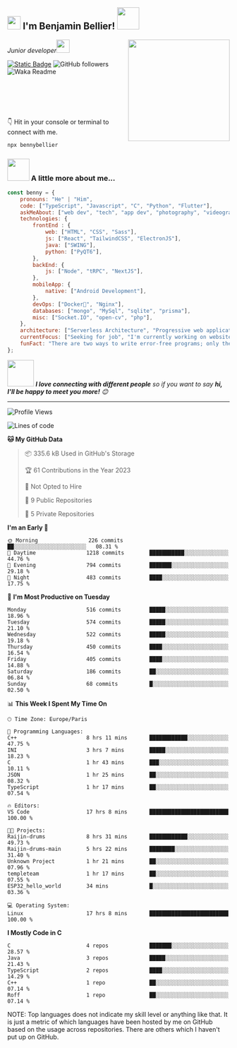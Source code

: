 <h2><img src="https://emojis.slackmojis.com/emojis/images/1531849430/4246/blob-sunglasses.gif?1531849430" width="30"/> I'm Benjamin Bellier! <img src="https://media.giphy.com/media/12oufCB0MyZ1Go/giphy.gif" width="50"></h2>
<img align='right' src="https://media.giphy.com/media/M9gbBd9nbDrOTu1Mqx/giphy.gif" width="230">
<p><em>Junior developer<img src="https://media.giphy.com/media/WUlplcMpOCEmTGBtBW/giphy.gif" width="30"> 
</em></p>

[![Static Badge](https://img.shields.io/badge/Benjamin%20Bellier-blue?style=flat-square&logo=Linkedin&logoColor=white&link=https://www.linkedin.com/in/benjamin-bellier-03934242)](https://www.linkedin.com/in/benjamin-bellier-03934242)
![GitHub followers](https://img.shields.io/github/followers/BennyBellier?label=Follow&style=social)
![Waka Readme](https://github.com/BennyBellier/BennyBellier/workflows/Waka%20Readme/badge.svg)
<!-- [![website](https://img.shields.io/badge/Website-46a2f1.svg?&style=flat-square&logo=Google-Chrome&logoColor=white&link=https://)](https://) -->

<br/><br/><br/><br/>

👇 Hit in your console or terminal to connect with me.

```bash
npx bennybellier
```

### <img src="https://media.giphy.com/media/VgCDAzcKvsR6OM0uWg/giphy.gif" width="50"> A little more about me...  

```javascript
const benny = {
    pronouns: "He" | "Him",
    code: ["TypeScript", "Javascript", "C", "Python", "Flutter"],
    askMeAbout: ["web dev", "tech", "app dev", "photography", "videography", "parkour"],
    technologies: {
        frontEnd : {
            web: ["HTML", "CSS", "Sass"],
            js: ["React", "TailwindCSS", "ElectronJS"],
            java: ["SWING"],
            python: ["PyQT6"],
        },
        backEnd: {
            js: ["Node", "tRPC", "NextJS"],
        },
        mobileApp: {
            native: ["Android Development"],
        },
        devOps: ["Docker🐳", "Nginx"],
        databases: ["mongo", "MySql", "sqlite", "prisma"],
        misc: ["Socket.IO", "open-cv", "php"],
    },
    architecture: ["Serverless Architecture", "Progressive web applications", "Single page applications"],
    currentFocus: ["Seeking for job", "I'm currently working on website of the association Temple Team"],
    funFact: "There are two ways to write error-free programs; only the third one works"
};
```

<img src="https://media.giphy.com/media/LnQjpWaON8nhr21vNW/giphy.gif" width="60"> <em><b>I love connecting with different people</b> so if you want to say <b>hi, I'll be happy to meet you more!</b> 😊</em>

---

<!--START_SECTION:waka-->
![Profile Views](http://img.shields.io/badge/Profile%20Views-8-blue)

![Lines of code](https://img.shields.io/badge/From%20Hello%20World%20I%27ve%20Written-1.4%20million%20lines%20of%20code-blue)

**🐱 My GitHub Data** 

> 📦 335.6 kB Used in GitHub's Storage 
 > 
> 🏆 61 Contributions in the Year 2023
 > 
> 🚫 Not Opted to Hire
 > 
> 📜 9 Public Repositories 
 > 
> 🔑 5 Private Repositories 
 > 
**I'm an Early 🐤** 

```text
🌞 Morning                226 commits         ██░░░░░░░░░░░░░░░░░░░░░░░   08.31 % 
🌆 Daytime                1218 commits        ███████████░░░░░░░░░░░░░░   44.76 % 
🌃 Evening                794 commits         ███████░░░░░░░░░░░░░░░░░░   29.18 % 
🌙 Night                  483 commits         ████░░░░░░░░░░░░░░░░░░░░░   17.75 % 
```
📅 **I'm Most Productive on Tuesday** 

```text
Monday                   516 commits         █████░░░░░░░░░░░░░░░░░░░░   18.96 % 
Tuesday                  574 commits         █████░░░░░░░░░░░░░░░░░░░░   21.10 % 
Wednesday                522 commits         █████░░░░░░░░░░░░░░░░░░░░   19.18 % 
Thursday                 450 commits         ████░░░░░░░░░░░░░░░░░░░░░   16.54 % 
Friday                   405 commits         ████░░░░░░░░░░░░░░░░░░░░░   14.88 % 
Saturday                 186 commits         ██░░░░░░░░░░░░░░░░░░░░░░░   06.84 % 
Sunday                   68 commits          █░░░░░░░░░░░░░░░░░░░░░░░░   02.50 % 
```


📊 **This Week I Spent My Time On** 

```text
🕑︎ Time Zone: Europe/Paris

💬 Programming Languages: 
C++                      8 hrs 11 mins       ████████████░░░░░░░░░░░░░   47.75 % 
INI                      3 hrs 7 mins        █████░░░░░░░░░░░░░░░░░░░░   18.23 % 
C                        1 hr 43 mins        ███░░░░░░░░░░░░░░░░░░░░░░   10.11 % 
JSON                     1 hr 25 mins        ██░░░░░░░░░░░░░░░░░░░░░░░   08.32 % 
TypeScript               1 hr 17 mins        ██░░░░░░░░░░░░░░░░░░░░░░░   07.54 % 

🔥 Editors: 
VS Code                  17 hrs 8 mins       █████████████████████████   100.00 % 

🐱‍💻 Projects: 
Raijin-drums             8 hrs 31 mins       ████████████░░░░░░░░░░░░░   49.73 % 
Raijin-drums-main        5 hrs 22 mins       ████████░░░░░░░░░░░░░░░░░   31.40 % 
Unknown Project          1 hr 21 mins        ██░░░░░░░░░░░░░░░░░░░░░░░   07.96 % 
templeteam               1 hr 17 mins        ██░░░░░░░░░░░░░░░░░░░░░░░   07.55 % 
ESP32_hello_world        34 mins             █░░░░░░░░░░░░░░░░░░░░░░░░   03.36 % 

💻 Operating System: 
Linux                    17 hrs 8 mins       █████████████████████████   100.00 % 
```

**I Mostly Code in C** 

```text
C                        4 repos             ███████░░░░░░░░░░░░░░░░░░   28.57 % 
Java                     3 repos             █████░░░░░░░░░░░░░░░░░░░░   21.43 % 
TypeScript               2 repos             ████░░░░░░░░░░░░░░░░░░░░░   14.29 % 
C++                      1 repo              ██░░░░░░░░░░░░░░░░░░░░░░░   07.14 % 
Roff                     1 repo              ██░░░░░░░░░░░░░░░░░░░░░░░   07.14 % 
```




<!--END_SECTION:waka-->

NOTE: Top languages does not indicate my skill level or anything like that. It is just a metric of which languages have been hosted by me on GitHub based on the usage across repositories. There are others which I haven't put up on GitHub.
